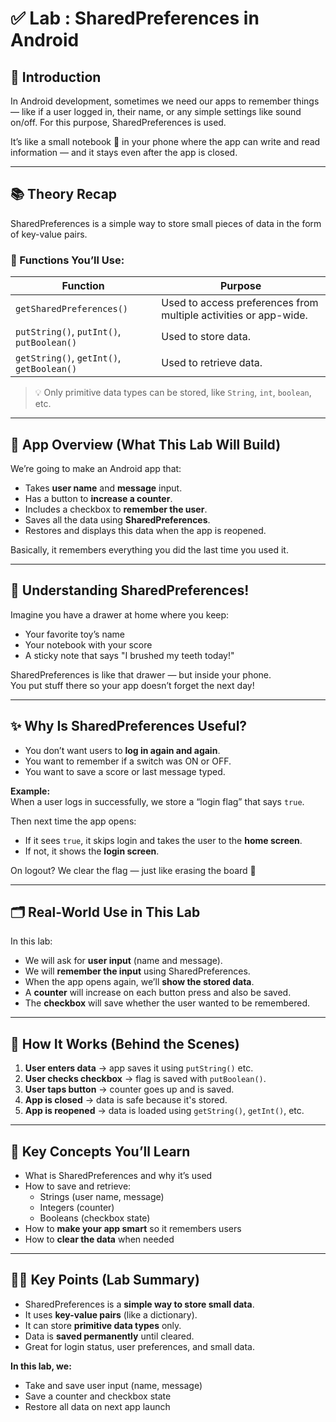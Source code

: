 
# ✅ Lab : SharedPreferences in Android

## 🧠 Introduction
In Android development, sometimes we need our apps to remember things — like if a user logged in, their name, or any simple settings like sound on/off. For this purpose, SharedPreferences is used.

It’s like a small notebook 📒 in your phone where the app can write and read information — and it stays even after the app is closed.

---

## 📚 Theory Recap
SharedPreferences is a simple way to store small pieces of data in the form of key-value pairs.

### 🔧 Functions You’ll Use:

| Function | Purpose |
|---------|---------|
| `getSharedPreferences()` | Used to access preferences from multiple activities or app-wide. |
| `putString()`, `putInt()`, `putBoolean()` | Used to store data. |
| `getString()`, `getInt()`, `getBoolean()` | Used to retrieve data. |

> 💡 Only primitive data types can be stored, like `String`, `int`, `boolean`, etc.

---

## 📱 App Overview (What This Lab Will Build)
We’re going to make an Android app that:

- Takes **user name** and **message** input.
- Has a button to **increase a counter**.
- Includes a checkbox to **remember the user**.
- Saves all the data using **SharedPreferences**.
- Restores and displays this data when the app is reopened.

Basically, it remembers everything you did the last time you used it.

---

## 🤖 Understanding SharedPreferences!
Imagine you have a drawer at home where you keep:

- Your favorite toy’s name
- Your notebook with your score
- A sticky note that says "I brushed my teeth today!"

SharedPreferences is like that drawer — but inside your phone.  
You put stuff there so your app doesn’t forget the next day!

---

## ✨ Why Is SharedPreferences Useful?
- You don’t want users to **log in again and again**.
- You want to remember if a switch was ON or OFF.
- You want to save a score or last message typed.

**Example:**  
When a user logs in successfully, we store a “login flag” that says `true`.

Then next time the app opens:
- If it sees `true`, it skips login and takes the user to the **home screen**.
- If not, it shows the **login screen**.

On logout? We clear the flag — just like erasing the board 🧽

---

## 🗂️ Real-World Use in This Lab
In this lab:
- We will ask for **user input** (name and message).
- We will **remember the input** using SharedPreferences.
- When the app opens again, we’ll **show the stored data**.
- A **counter** will increase on each button press and also be saved.
- The **checkbox** will save whether the user wanted to be remembered.

---

## 🔄 How It Works (Behind the Scenes)
1. **User enters data** → app saves it using `putString()` etc.
2. **User checks checkbox** → flag is saved with `putBoolean()`.
3. **User taps button** → counter goes up and is saved.
4. **App is closed** → data is safe because it's stored.
5. **App is reopened** → data is loaded using `getString()`, `getInt()`, etc.

---

## 📌 Key Concepts You’ll Learn
- What is SharedPreferences and why it’s used
- How to save and retrieve:
  - Strings (user name, message)
  - Integers (counter)
  - Booleans (checkbox state)
- How to **make your app smart** so it remembers users
- How to **clear the data** when needed

---

## 🧑‍🎓 Key Points (Lab Summary)
- SharedPreferences is a **simple way to store small data**.
- It uses **key-value pairs** (like a dictionary).
- It can store **primitive data types** only.
- Data is **saved permanently** until cleared.
- Great for login status, user preferences, and small data.

**In this lab, we:**
- Take and save user input (name, message)
- Save a counter and checkbox state
- Restore all data on next app launch
